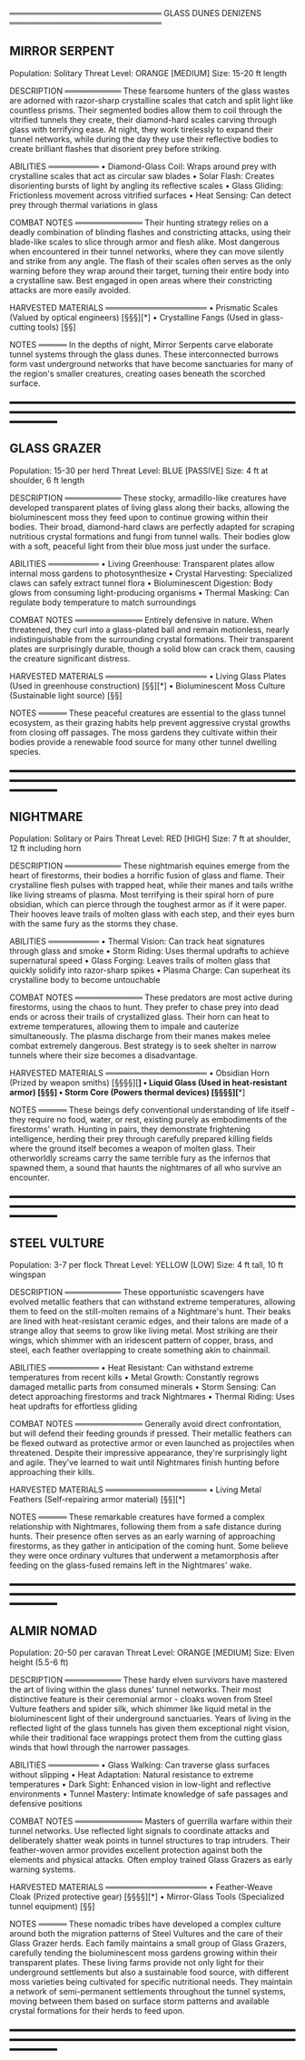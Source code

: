 ═══════════════════════════
GLASS DUNES DENIZENS
═══════════════════════════

MIRROR SERPENT
-------------
Population:    Solitary
Threat Level: ORANGE [MEDIUM]
Size:         15-20 ft length

DESCRIPTION
══════════
These fearsome hunters of the glass wastes are adorned with razor-sharp crystalline scales 
that catch and split light like countless prisms. Their segmented bodies allow them to 
coil through the vitrified tunnels they create, their diamond-hard scales carving through 
glass with terrifying ease. At night, they work tirelessly to expand their tunnel networks, 
while during the day they use their reflective bodies to create brilliant flashes that 
disorient prey before striking.

ABILITIES
═════════
• Diamond-Glass Coil: Wraps around prey with crystalline scales that act as circular saw blades
• Solar Flash: Creates disorienting bursts of light by angling its reflective scales
• Glass Gliding: Frictionless movement across vitrified surfaces
• Heat Sensing: Can detect prey through thermal variations in glass

COMBAT NOTES
════════════
Their hunting strategy relies on a deadly combination of blinding flashes and constricting 
attacks, using their blade-like scales to slice through armor and flesh alike. Most 
dangerous when encountered in their tunnel networks, where they can move silently and 
strike from any angle. The flash of their scales often serves as the only warning before 
they wrap around their target, turning their entire body into a crystalline saw. Best 
engaged in open areas where their constricting attacks are more easily avoided.

HARVESTED MATERIALS
══════════════════
• Prismatic Scales (Valued by optical engineers) [§§§][*]
• Crystalline Fangs (Used in glass-cutting tools) [§§]

NOTES
═════
In the depths of night, Mirror Serpents carve elaborate tunnel systems through the glass dunes. 
These interconnected burrows form vast underground networks that have become sanctuaries for 
many of the region's smaller creatures, creating oases beneath the scorched surface.

▬▬▬▬▬▬▬▬▬▬▬▬▬▬▬▬▬▬▬▬▬▬▬▬▬▬▬▬▬▬▬▬▬▬▬▬▬▬▬▬▬▬▬▬▬▬▬▬▬▬▬▬▬▬▬▬▬▬▬▬▬▬▬▬▬▬▬▬▬▬▬▬▬▬▬▬▬▬

GLASS GRAZER
-----------
Population:    15-30 per herd
Threat Level: BLUE [PASSIVE]
Size:         4 ft at shoulder, 6 ft length

DESCRIPTION
══════════
These stocky, armadillo-like creatures have developed transparent plates of living glass 
along their backs, allowing the bioluminescent moss they feed upon to continue growing 
within their bodies. Their broad, diamond-hard claws are perfectly adapted for scraping 
nutritious crystal formations and fungi from tunnel walls. Their bodies glow with a soft, 
peaceful light from their blue moss just under the surface.

ABILITIES
═════════
• Living Greenhouse: Transparent plates allow internal moss gardens to photosynthesize
• Crystal Harvesting: Specialized claws can safely extract tunnel flora
• Bioluminescent Digestion: Body glows from consuming light-producing organisms
• Thermal Masking: Can regulate body temperature to match surroundings

COMBAT NOTES
════════════
Entirely defensive in nature. When threatened, they curl into a glass-plated ball and 
remain motionless, nearly indistinguishable from the surrounding crystal formations. 
Their transparent plates are surprisingly durable, though a solid blow can crack them, 
causing the creature significant distress.

HARVESTED MATERIALS
══════════════════
• Living Glass Plates (Used in greenhouse construction) [§§][*]
• Bioluminescent Moss Culture (Sustainable light source) [§§]

NOTES
═════
These peaceful creatures are essential to the glass tunnel ecosystem, as their grazing 
habits help prevent aggressive crystal growths from closing off passages. The moss 
gardens they cultivate within their bodies provide a renewable food source for many 
other tunnel dwelling species.

▬▬▬▬▬▬▬▬▬▬▬▬▬▬▬▬▬▬▬▬▬▬▬▬▬▬▬▬▬▬▬▬▬▬▬▬▬▬▬▬▬▬▬▬▬▬▬▬▬▬▬▬▬▬▬▬▬▬▬▬▬▬▬▬▬▬▬▬▬▬▬▬▬▬▬▬▬▬

NIGHTMARE
-------------
Population:    Solitary or Pairs
Threat Level: RED [HIGH]
Size:         7 ft at shoulder, 12 ft including horn

DESCRIPTION
══════════
These nightmarish equines emerge from the heart of firestorms, their bodies a horrific fusion 
of glass and flame. Their crystalline flesh pulses with trapped heat, while their manes and 
tails writhe like living streams of plasma. Most terrifying is their spiral horn of pure 
obsidian, which can pierce through the toughest armor as if it were paper. Their hooves 
leave trails of molten glass with each step, and their eyes burn with the same fury as the 
storms they chase.

ABILITIES
═════════
• Thermal Vision: Can track heat signatures through glass and smoke
• Storm Riding: Uses thermal updrafts to achieve supernatural speed
• Glass Forging: Leaves trails of molten glass that quickly solidify into razor-sharp spikes
• Plasma Charge: Can superheat its crystalline body to become untouchable

COMBAT NOTES
════════════
These predators are most active during firestorms, using the chaos to hunt. They prefer to 
chase prey into dead ends or across their trails of crystallized glass. Their horn can heat
to extreme temperatures, allowing them to impale and cauterize simultaneously. The plasma 
discharge from their manes makes melee combat extremely dangerous. Best strategy is to seek 
shelter in narrow tunnels where their size becomes a disadvantage.

HARVESTED MATERIALS
══════════════════
• Obsidian Horn (Prized by weapon smiths) [§§§§][**]
• Liquid Glass (Used in heat-resistant armor) [§§§]
• Storm Core (Powers thermal devices) [§§§§][***]

NOTES
═════
These beings defy conventional understanding of life itself - they require no food, water, 
or rest, existing purely as embodiments of the firestorms' wrath. Hunting in pairs, they 
demonstrate frightening intelligence, herding their prey through carefully prepared killing 
fields where the ground itself becomes a weapon of molten glass. Their otherworldly screams 
carry the same terrible fury as the infernos that spawned them, a sound that haunts the 
nightmares of all who survive an encounter.

▬▬▬▬▬▬▬▬▬▬▬▬▬▬▬▬▬▬▬▬▬▬▬▬▬▬▬▬▬▬▬▬▬▬▬▬▬▬▬▬▬▬▬▬▬▬▬▬▬▬▬▬▬▬▬▬▬▬▬▬▬▬▬▬▬▬▬▬▬▬▬▬▬▬▬▬▬▬

STEEL VULTURE
------------
Population:    3-7 per flock
Threat Level: YELLOW [LOW]
Size:         4 ft tall, 10 ft wingspan

DESCRIPTION
══════════
These opportunistic scavengers have evolved metallic feathers that can withstand extreme 
temperatures, allowing them to feed on the still-molten remains of a Nightmare's hunt. Their 
beaks are lined with heat-resistant ceramic edges, and their talons are made of a strange 
alloy that seems to grow like living metal. Most striking are their wings, which shimmer 
with an iridescent pattern of copper, brass, and steel, each feather overlapping to create
something akin to chainmail.

ABILITIES
═════════
• Heat Resistant: Can withstand extreme temperatures from recent kills
• Metal Growth: Constantly regrows damaged metallic parts from consumed minerals
• Storm Sensing: Can detect approaching firestorms and track Nightmares
• Thermal Riding: Uses heat updrafts for effortless gliding

COMBAT NOTES
════════════
Generally avoid direct confrontation, but will defend their feeding grounds if pressed. 
Their metallic feathers can be flexed outward as protective armor or even launched as 
projectiles when threatened. Despite their impressive appearance, they're surprisingly 
light and agile. They've learned to wait until Nightmares finish hunting before 
approaching their kills.

HARVESTED MATERIALS
══════════════════
• Living Metal Feathers (Self-repairing armor material) [§§][*]

NOTES
═════
These remarkable creatures have formed a complex relationship with Nightmares, following 
them from a safe distance during hunts. Their presence often serves as an early warning 
of approaching firestorms, as they gather in anticipation of the coming hunt. Some 
believe they were once ordinary vultures that underwent a metamorphosis after feeding 
on the glass-fused remains left in the Nightmares' wake.

▬▬▬▬▬▬▬▬▬▬▬▬▬▬▬▬▬▬▬▬▬▬▬▬▬▬▬▬▬▬▬▬▬▬▬▬▬▬▬▬▬▬▬▬▬▬▬▬▬▬▬▬▬▬▬▬▬▬▬▬▬▬▬▬▬▬▬▬▬▬▬▬▬▬▬▬▬▬

ALMIR NOMAD
-----------
Population:    20-50 per caravan
Threat Level: ORANGE [MEDIUM]
Size:         Elven height (5.5-6 ft)

DESCRIPTION
══════════
These hardy elven survivors have mastered the art of living within the glass dunes' tunnel 
networks. Their most distinctive feature is their ceremonial armor - cloaks woven from Steel 
Vulture feathers and spider silk, which shimmer like liquid metal in the bioluminescent 
light of their underground sanctuaries. Years of living in the reflected light of the glass 
tunnels has given them exceptional night vision, while their traditional face wrappings protect 
them from the cutting glass winds that howl through the narrower passages.

ABILITIES
═════════
• Glass Walking: Can traverse glass surfaces without slipping
• Heat Adaptation: Natural resistance to extreme temperatures
• Dark Sight: Enhanced vision in low-light and reflective environments
• Tunnel Mastery: Intimate knowledge of safe passages and defensive positions

COMBAT NOTES
════════════
Masters of guerrilla warfare within their tunnel networks. Use reflected light signals to 
coordinate attacks and deliberately shatter weak points in tunnel structures to trap 
intruders. Their feather-woven armor provides excellent protection against both the 
elements and physical attacks. Often employ trained Glass Grazers as early warning systems.

HARVESTED MATERIALS
══════════════════
• Feather-Weave Cloak (Prized protective gear) [§§§§][*]
• Mirror-Glass Tools (Specialized tunnel equipment) [§§]

NOTES
═════
These nomadic tribes have developed a complex culture around both the migration patterns of 
Steel Vultures and the care of their Glass Grazer herds. Each family maintains a small group 
of Glass Grazers, carefully tending the bioluminescent moss gardens growing within their 
transparent plates. These living farms provide not only light for their underground settlements 
but also a sustainable food source, with different moss varieties being cultivated for 
specific nutritional needs. They maintain a network of semi-permanent settlements throughout 
the tunnel systems, moving between them based on surface storm patterns and available 
crystal formations for their herds to feed upon.

▬▬▬▬▬▬▬▬▬▬▬▬▬▬▬▬▬▬▬▬▬▬▬▬▬▬▬▬▬▬▬▬▬▬▬▬▬▬▬▬▬▬▬▬▬▬▬▬▬▬▬▬▬▬▬▬▬▬▬▬▬▬▬▬▬▬▬▬▬▬▬▬▬▬▬▬▬▬

